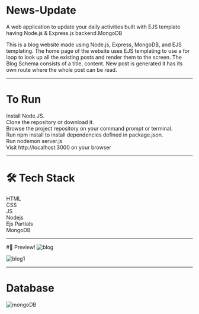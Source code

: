 # News-Update
A web application to update your daily activities built with EJS template having Node.js &amp; Express.js backend.MongoDB

This is a blog website made using Node.js, Express, MongoDB, and EJS templating. The home page of the website uses EJS templating to use a for loop to look up all the existing posts and render them to the screen. The Blog Schema consists of a title, content. New post is generated it has its own route where the whole post can be read.

------------------------

# To Run

Install Node.JS. <br>
Clone the repository or download it. <br>
Browse the project repository on your command prompt or terminal. <br>
Run npm install to install dependencies defined in package.json. <br>
Run nodemon server.js <br>
Visit http://localhost:3000 on your browser <br>

----------------
# 🛠 Tech Stack

  HTML <br>
  CSS <br>
  JS <br>
  Nodejs <br>
  Ejs Partials <br>
  MongoDB
  
  -----------
  
  #🚀 Preview!
![blog](https://user-images.githubusercontent.com/85272477/222953711-93005cb7-28fb-4341-83b3-1db0a76abe02.jpg)

![blog1](https://user-images.githubusercontent.com/85272477/222953716-34bc58ce-88d2-41d0-8e2b-617f3c4b8526.jpg)

--------------

# Database

![mongoDB](https://user-images.githubusercontent.com/85272477/222941213-95febf08-e88c-45cf-8890-da51dd643f9f.jpg)





  
  
